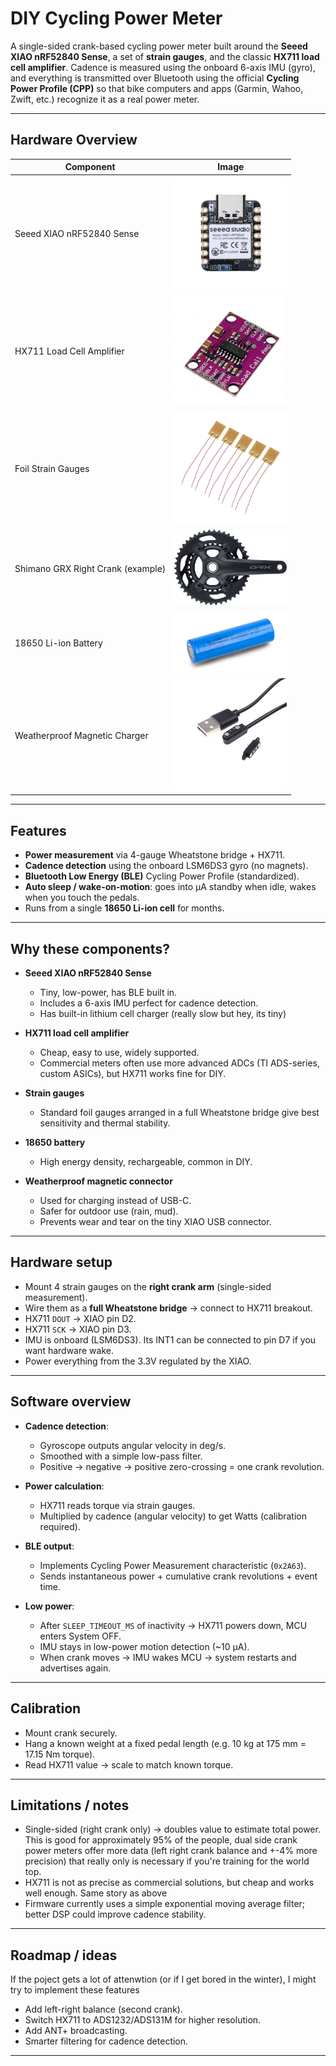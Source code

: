 # DIY Cycling Power Meter

A single-sided crank-based cycling power meter built around the **Seeed XIAO nRF52840 Sense**, a set of **strain gauges**, and the classic **HX711 load cell amplifier**. Cadence is measured using the onboard 6-axis IMU (gyro), and everything is transmitted over Bluetooth using the official **Cycling Power Profile (CPP)** so that bike computers and apps (Garmin, Wahoo, Zwift, etc.) recognize it as a real power meter.

---

## Hardware Overview

| Component | Image |
|-----------|-------|
| Seeed XIAO nRF52840 Sense | <img src="images/xiao.png" width="180px"> |
| HX711 Load Cell Amplifier | <img src="images/hx711.png" width="180px"> |
| Foil Strain Gauges | <img src="images/strain_gauges.png" width="180px"> |
| Shimano GRX Right Crank (example) | <img src="images/crank.png" width="180px"> |
| 18650 Li-ion Battery | <img src="images/18650.png" width="180px"> |
| Weatherproof Magnetic Charger | <img src="images/connector.png" width="180px"> |

---

## Features

* **Power measurement** via 4-gauge Wheatstone bridge + HX711.
* **Cadence detection** using the onboard LSM6DS3 gyro (no magnets).
* **Bluetooth Low Energy (BLE)** Cycling Power Profile (standardized).
* **Auto sleep / wake-on-motion**: goes into µA standby when idle, wakes when you touch the pedals.
* Runs from a single **18650 Li-ion cell** for months.

---

## Why these components?

* **Seeed XIAO nRF52840 Sense**

  * Tiny, low-power, has BLE built in.
  * Includes a 6-axis IMU perfect for cadence detection.
  * Has built-in lithium cell charger (really slow but hey, its tiny)

* **HX711 load cell amplifier**

  * Cheap, easy to use, widely supported.
  * Commercial meters often use more advanced ADCs (TI ADS-series, custom ASICs), but HX711 works fine for DIY.

* **Strain gauges**

  * Standard foil gauges arranged in a full Wheatstone bridge give best sensitivity and thermal stability.

* **18650 battery**

  * High energy density, rechargeable, common in DIY.

* **Weatherproof magnetic connector**

  * Used for charging instead of USB-C.
  * Safer for outdoor use (rain, mud).
  * Prevents wear and tear on the tiny XIAO USB connector.

---

## Hardware setup

* Mount 4 strain gauges on the **right crank arm** (single-sided measurement).
* Wire them as a **full Wheatstone bridge** → connect to HX711 breakout.
* HX711 `DOUT` → XIAO pin D2.
* HX711 `SCK`  → XIAO pin D3.
* IMU is onboard (LSM6DS3). Its INT1 can be connected to pin D7 if you want hardware wake.
* Power everything from the 3.3V regulated by the XIAO.

---

## Software overview

* **Cadence detection**:

  * Gyroscope outputs angular velocity in deg/s.
  * Smoothed with a simple low-pass filter.
  * Positive → negative → positive zero-crossing = one crank revolution.

* **Power calculation**:

  * HX711 reads torque via strain gauges.
  * Multiplied by cadence (angular velocity) to get Watts (calibration required).

* **BLE output**:

  * Implements Cycling Power Measurement characteristic (`0x2A63`).
  * Sends instantaneous power + cumulative crank revolutions + event time.

* **Low power**:

  * After `SLEEP_TIMEOUT_MS` of inactivity → HX711 powers down, MCU enters System OFF.
  * IMU stays in low-power motion detection (\~10 µA).
  * When crank moves → IMU wakes MCU → system restarts and advertises again.

---

## Calibration

* Mount crank securely.
* Hang a known weight at a fixed pedal length (e.g. 10 kg at 175 mm = 17.15 Nm torque).
* Read HX711 value → scale to match known torque.

---

## Limitations / notes

* Single-sided (right crank only) → doubles value to estimate total power. This is good for approximately 95% of the people, dual side crank power meters offer more data (left right crank balance and +-4% more precision) that really only is necessary if you're training for the world top.
* HX711 is not as precise as commercial solutions, but cheap and works well enough. Same story as above
* Firmware currently uses a simple exponential moving average filter; better DSP could improve cadence stability.

---

## Roadmap / ideas

If the poject gets a lot of attenwtion (or if I get bored in the winter), I might try to implement these features

* Add left-right balance (second crank).
* Switch HX711 to ADS1232/ADS131M for higher resolution.
* Add ANT+ broadcasting.
* Smarter filtering for cadence detection.

---

